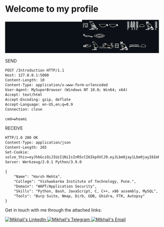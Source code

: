 # Welcome to my profile
<img src="https://github.com/1n40/temp/blob/master/intro.gif?raw=true" style="width:50%"><img src="https://github.com/1n40/temp/blob/master/image.png?raw=true" style="width:50%">

SEND
```http
POST /Introduction HTTP/1.1
Host: 127.0.0.1:5000
Content-Length: 10
Content-Type: application/x-www-form-urlencoded
User-Agent: MySuperBrowser (Windows NT 10.0; Win64; x64)
Accept: text/html
Accept-Encoding: gzip, deflate
Accept-Language: en-US,en;q=0.9
Connection: close

cmd=whoami
```

RECEIVE
```http
HTTP/1.0 200 OK
Content-Type: application/json
Content-Length: 265
Set-Cookie: solve_this=eyJhbGciOiJIUzI1NiIsInR5cCI6IkpXVCJ9.eyJLbm9jay1Lbm9jayI6Imh0dHBzOi8vd3d3LnlvdXR1YmUuY29tL3dhdGNoP3Y9ZFF3NHc5V2dYY1EiLCJTaXgtdGltZXMiOiJWbXBLTkZVeFJYaFVXR2hUWW1zMVdGbFhlSGRXUm14VlVtdDBWbEpzYkROV1YzUkxWVVpXVlUxRWF6MD0ifQ.VM0XbrnYGuZ4H1WWOWoQuGcYhCX6403FpFtGiAxsBeU
Server: Werkzeug/2.0.1 Python/3.9.0

{
    "Name": "Harsh Mehta",
    "College": "Vishwakarma Institute of Technology, Pune.", 
    "Domain": "WAPT/Application Security", 
    "Skills": "Python, Bash, JavaScript, C, C++, x86 assembly, MySQL", 
    "Tools": "Burp Suite, Nmap, Dirb, GDB, Ghidra, FTK, Autopsy"
}
```

Get in touch with me through the attached links:  

<a href="https://www.linkedin.com/in/mikhail-chigrin/">
  <img alt="Mikhail's LinkedIn" src="https://img.shields.io/badge/-LinkedIn-1A4730?style=flat-square&logo=Linkedin&logoColor=white" />
</a>
<a href="https://t.me/frozrt">
  <img alt="Mikhail's Telegram" src="https://img.shields.io/badge/-Telegram-1A4730?style=flat-square&logo=Telegram&logoColor=white" />
</a>
<a href="mailto:me@chigrin.tech">
  <img alt="Mikhail's Email" src="https://img.shields.io/badge/-E--mail-1A4730?style=flat-square&logo=Gmail&logoColor=white" />
</a>
